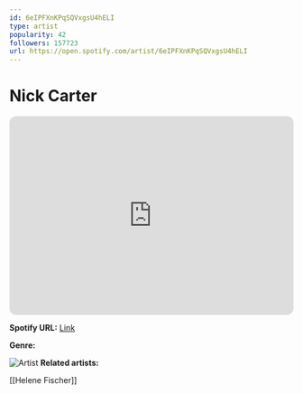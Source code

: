 ```yaml
---
id: 6eIPFXnKPqSQVxgsU4hELI
type: artist
popularity: 42
followers: 157723
url: https://open.spotify.com/artist/6eIPFXnKPqSQVxgsU4hELI
---
```

# Nick Carter

<iframe style="border-radius:12px" src="https://open.spotify.com/embed/artist/6eIPFXnKPqSQVxgsU4hELI" width="100%" height="352" frameBorder="0" allowfullscreen="" allow="autoplay; clipboard-write; encrypted-media; fullscreen; picture-in-picture" loading="lazy"></iframe>

**Spotify URL:** [Link](https://open.spotify.com/artist/6eIPFXnKPqSQVxgsU4hELI)

**Genre:** 

![Artist](https://i.scdn.co/image/ab6761610000e5ebd08664ee5243259578486400)
**Related artists:**

[[Helene Fischer]]

